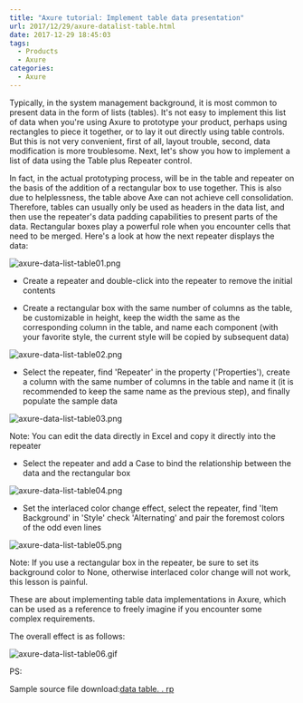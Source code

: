 ```yaml
---
title: "Axure tutorial: Implement table data presentation"
url: 2017/12/29/axure-datalist-table.html
date: 2017-12-29 18:45:03
tags:
  - Products
  - Axure
categories:
  - Axure
---
```


Typically, in the system management background, it is most common to present data in the form of lists (tables). It's not easy to implement this list of data when you're using Axure to prototype your product, perhaps using rectangles to piece it together, or to lay it out directly using table controls. But this is not very convenient, first of all, layout trouble, second, data modification is more troublesome. Next, let's show you how to implement a list of data using the Table plus Repeater control. 

<!--more-->

In fact, in the actual prototyping process, will be in the table and repeater on the basis of the addition of a rectangular box to use together. This is also due to helplessness, the table above Axe can not achieve cell consolidation. Therefore, tables can usually only be used as headers in the data list, and then use the repeater's data padding capabilities to present parts of the data. Rectangular boxes play a powerful role when you encounter cells that need to be merged. Here's a look at how the next repeater displays the data:

![axure-data-list-table01.png](//lisenhui.gitee.io/imgs/blog/2017/12-19-axure-data-list-table01.png)

- Create a repeater and double-click into the repeater to remove the initial contents

- Create a rectangular box with the same number of columns as the table, be customizable in height, keep the width the same as the corresponding column in the table, and name each component (with your favorite style, the current style will be copied by subsequent data)

![axure-data-list-table02.png](//lisenhui.gitee.io/imgs/blog/2017/12-19-axure-data-list-table02.png)


- Select the repeater, find 'Repeater' in the property ('Properties'), create a column with the same number of columns  in the table and name it (it is recommended to keep the same name as the previous step), and finally populate the sample data

![axure-data-list-table03.png](//lisenhui.gitee.io/imgs/blog/2017/12-19-axure-data-list-table03.png)

Note: You can edit the data directly in Excel and copy it directly into the repeater

- Select the repeater and add a Case to bind the relationship between the data and the rectangular box

![axure-data-list-table04.png](//lisenhui.gitee.io/imgs/blog/2017/12-19-axure-data-list-table04.png)

- Set the interlaced color change effect, select the repeater, find 'Item Background' in 'Style' check 'Alternating' and pair the foremost colors of the odd even lines

![axure-data-list-table05.png](//lisenhui.gitee.io/imgs/blog/2017/12-19-axure-data-list-table05.png)


Note: If you use a rectangular box in the repeater, be sure to set its background color to None, otherwise interlaced color change will not work, this lesson is painful.


These are about implementing table data implementations in Axure, which can be used as a reference to freely imagine if you encounter some complex requirements. 

The overall effect is as follows:

![axure-data-list-table06.gif](//lisenhui.gitee.io/imgs/blog/2017/12-19-axure-data-list-table06.gif)



PS:

Sample source file download:[data table. . rp](https://download.csdn.net/download/lisenhui_19/10537766)

